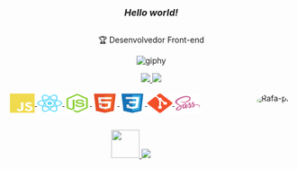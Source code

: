 ### <div align="center"> *Hello world!* </div>
##
<div align="center">
   🏆 Desenvolvedor Front-end

  ![giphy](https://user-images.githubusercontent.com/88200985/183935126-591f410a-6c3e-4b3c-abab-445e6e47da31.gif)
  
</div>

<div align="center">
  <a href="https://github.com/kaiofsca">
  <img height="160em" src="https://github-readme-stats.vercel.app/api?username=kaiofsca&show_icons=true&theme=shades-of-purple&include_all_commits=true&count_private=true"/>
  <img height="160em" src="https://github-readme-stats.vercel.app/api/top-langs/?username=kaiofsca&layout=compact&langs_count=7&theme=shades-of-purple"/>
</div>

<div style="display: inline_block"><br>
  <img align="center" alt="Kaio-Js" height="35" width="45" src="https://raw.githubusercontent.com/devicons/devicon/master/icons/javascript/javascript-plain.svg">
  <img align="center" alt="Kaio-React" height="35" width="45" src="https://raw.githubusercontent.com/devicons/devicon/master/icons/react/react-original.svg">
  <img align="center" alt="Kaio-Node" height="35" width="45" src="https://raw.githubusercontent.com/devicons/devicon/master/icons/nodejs/nodejs-original.svg">
  <img align="center" alt="Kaio-HTML" height="35" width="45" src="https://raw.githubusercontent.com/devicons/devicon/master/icons/html5/html5-original.svg">
  <img align="center" alt="Kaio-CSS" height="35" width="45" src="https://raw.githubusercontent.com/devicons/devicon/master/icons/css3/css3-original.svg">
  <img align="center" alt="Kaio-Git" height="35" width="45" src="https://raw.githubusercontent.com/devicons/devicon/master/icons/git/git-original.svg">
  <img align="center" alt="Kaio-Sass" height="35" width="45" src="https://raw.githubusercontent.com/devicons/devicon/master/icons/sass/sass-original.svg">
  <img align="right" alt="Rafa-pic" height="180" style="border-radius:50px;" src="https://media.discordapp.net/attachments/1000114339283480649/1000114449899864104/a_11zon.png?width=427&height=427">
</div>
</div>

##

<div align="center">
    <a href="https://instagram.com/kaiofsca" target="_blank"> <img height="50" width="50" src="https://seeklogo.com/images/I/instagram-new-2016-logo-D9D42A0AD4-seeklogo.com.png" target="_blank"> </a>
    <a href="https://www.linkedin.com/in/kaio-fonseca-8b8252221/" target="_blank"> <img src="https://icongr.am/devicon/linkedin-original.svg?size=50&color=currentColor" target="_blank"></a>
</div>
